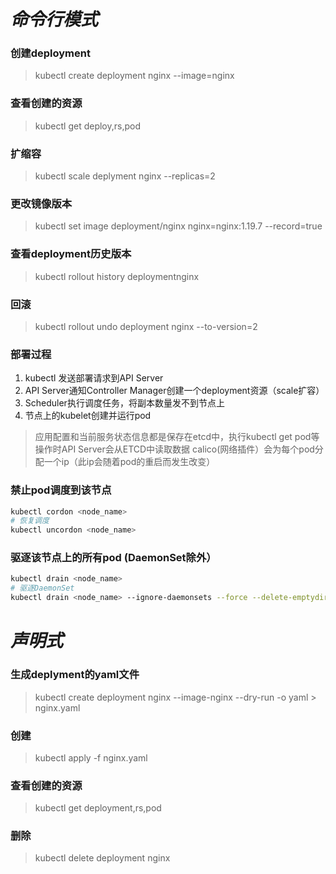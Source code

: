 # ***命令行模式***
### 创建deployment
> kubectl create deployment nginx --image=nginx
### 查看创建的资源
> kubectl get deploy,rs,pod
### 扩缩容
> kubectl scale deplyment nginx --replicas=2
###  更改镜像版本
> kubectl set image deployment/nginx nginx=nginx:1.19.7 --record=true
### 查看deployment历史版本
> kubectl rollout history deploymentnginx
### 回滚
> kubectl rollout undo deployment nginx --to-version=2

### 部署过程
1. kubectl 发送部署请求到API Server
2. API Server通知Controller Manager创建一个deployment资源（scale扩容）
3. Scheduler执行调度任务，将副本数量发不到节点上
4. 节点上的kubelet创建并运行pod
> 应用配置和当前服务状态信息都是保存在etcd中，执行kubectl get pod等操作时API Server会从ETCD中读取数据
calico(网络插件）会为每个pod分配一个ip（此ip会随着pod的重启而发生改变）

### 禁止pod调度到该节点
~~~ bash
kubectl cordon <node_name>
# 恢复调度
kubectl uncordon <node_name>
~~~
### 驱逐该节点上的所有pod (DaemonSet除外）
~~~ bash
kubectl drain <node_name>
# 驱逐DaemonSet
kubectl drain <node_name> --ignore-daemonsets --force --delete-emptydir-data
~~~

# ***声明式***
### 生成deplyment的yaml文件
> kubectl create deployment nginx --image-nginx --dry-run -o yaml > nginx.yaml
### 创建
> kubectl apply -f nginx.yaml
### 查看创建的资源
> kubectl get deployment,rs,pod
### 删除
> kubectl delete deployment nginx
